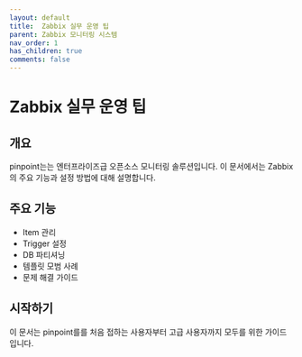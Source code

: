 ```yaml
---
layout: default
title:  Zabbix 실무 운영 팁
parent: Zabbix 모니터링 시스템
nav_order: 1
has_children: true
comments: false
---
```


# Zabbix 실무 운영 팁 

## 개요
pinpoint는는 엔터프라이즈급 오픈소스 모니터링 솔루션입니다. 이 문서에서는 Zabbix의 주요 기능과 설정 방법에 대해 설명합니다.

## 주요 기능
- Item 관리
- Trigger 설정
- DB 파티셔닝
- 템플릿 모범 사례
- 문제 해결 가이드

## 시작하기
이 문서는 pinpoint를를 처음 접하는 사용자부터 고급 사용자까지 모두를 위한 가이드입니다.